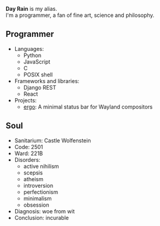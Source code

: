 <p>
	<strong>Day Rain</strong> is my alias.
	<br>
	I'm a programmer, a fan of fine art, science and philosophy.
</p>
<h2>Programmer</h2>
<ul>
	<li>
		Languages:
		<ul>
			<li>Python</li>
			<li>JavaScript</li>
			<li>C</li>
			<li>POSIX shell</li>
		</ul>
	</li>
	<li>
		Frameworks and libraries:
		<ul>
			<li>Django REST</li>
			<li>React</li>
		</ul>
	</li>
	<li>
		Projects:
		<ul>
			<li><a href="https://github.com/d4yr41n/ergo">ergo</a>: A minimal status bar for Wayland compositors</li>
		</ul>
	</li>
</ul>
<h2>Soul</h2>
<ul>
	<li>Sanitarium: Castle Wolfenstein</li>
	<li>Code: 2501</li>
	<li>Ward: 221B</li>
	<li>
		Disorders:
		<ul>
			<li>active nihilism</li>
			<li>scepsis</li>
			<li>atheism</li>
			<li>introversion</li>
			<li>perfectionism</li>
			<li>minimalism</li>
			<li>obsession</li>
		</ul>
	</li>
	<li>Diagnosis: woe from wit</li>
	<li>Conclusion: incurable</li>
</ul>

